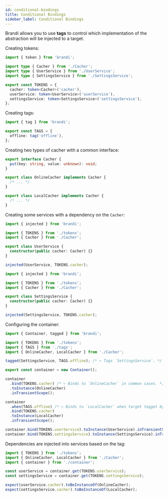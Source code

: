 ```yaml
---
id: conditional-bindings
title: Conditional Bindings
sidebar_label: Conditional Bindings
---
```


Brandi allows you to use **tags** to control which implementation of the abstraction will be injected to a target.

Creating tokens:

```typescript title="tokens.ts"
import { token } from 'brandi';

import type { Cacher } from './Cacher';
import type { UserService } from './UserService';
import type { SettingsService } from './SettingsService';

export const TOKENS = {
  cacher: token<Cacher>('cacher'),
  userService: token<UserService>('userService'),
  settingsService: token<SettingsService>('settingsService'),
};
```

Creating tags:

```typescript title="tags.ts"
import { tag } from 'brandi';

export const TAGS = {
  offline: tag('offline'),
};
```

Creating two types of cacher with a common interface:

```typescript title="Cacher.ts"
export interface Cacher {
  put(key: string, value: unknown): void;
}

export class OnlineCacher implements Cacher {
  /* ... */
}

export class LocalCacher implements Cacher {
  /* ... */
}
```

Creating some services with a dependency on the `Cacher`:

```typescript title="UserService.ts"
import { injected } from 'brandi';

import { TOKENS } from './tokens';
import { Cacher } from './Cacher';

export class UserService {
  constructor(public cacher: Cacher) {}
}

injected(UserService, TOKENS.cacher);
```

```typescript title="SettingsService.ts"
import { injected } from 'brandi';

import { TOKENS } from './tokens';
import { Cacher } from './Cacher';

export class SettingsService {
  constructor(public cacher: Cacher) {}
}

injected(SettingsService, TOKENS.cacher);
```

Configuring the container:

<!-- prettier-ignore-start -->
```typescript title="container.ts"
import { Container, tagged } from 'brandi';

import { TOKENS } from './tokens';
import { TAGS } from './tags';
import { OnlineCacher, LocalCacher } from './Cacher';

tagged(SettingsService, TAGS.offline); /* ← Tags `SettingsService`. */

export const container = new Container();

container
  .bind(TOKENS.cacher) /* ← Binds to `OnlineCacher` in common cases. */
  .toInstance(OnlineCacher)
  .inTransientScope();

container
  .when(TAGS.offline) /* ← Binds to `LocalCacher` when target tagget by `offline` tag. */
  .bind(TOKENS.cacher)
  .toInstance(LocalCacher)
  .inTransientScope();

container.bind(TOKENS.userService).toInstance(UserService).inTransientScope();
container.bind(TOKENS.settingsService).toInstance(SettingsService).inTransientScope();
```
<!-- prettier-ignore-end -->

Dependencies are injected into services based on the tag:

```typescript title="index.ts"
import { TOKENS } from './tokens';
import { OnlineCacher, LocalCacher } from './Cacher';
import { container } from './container';

const userService = container.get(TOKENS.userService);
const settingsService = container.get(TOKENS.settingsService);

expect(userService.cacher).toBeInstanceOf(OnlineCacher);
expect(settingsService.cacher).toBeInstanceOf(LocalCacher);
```
